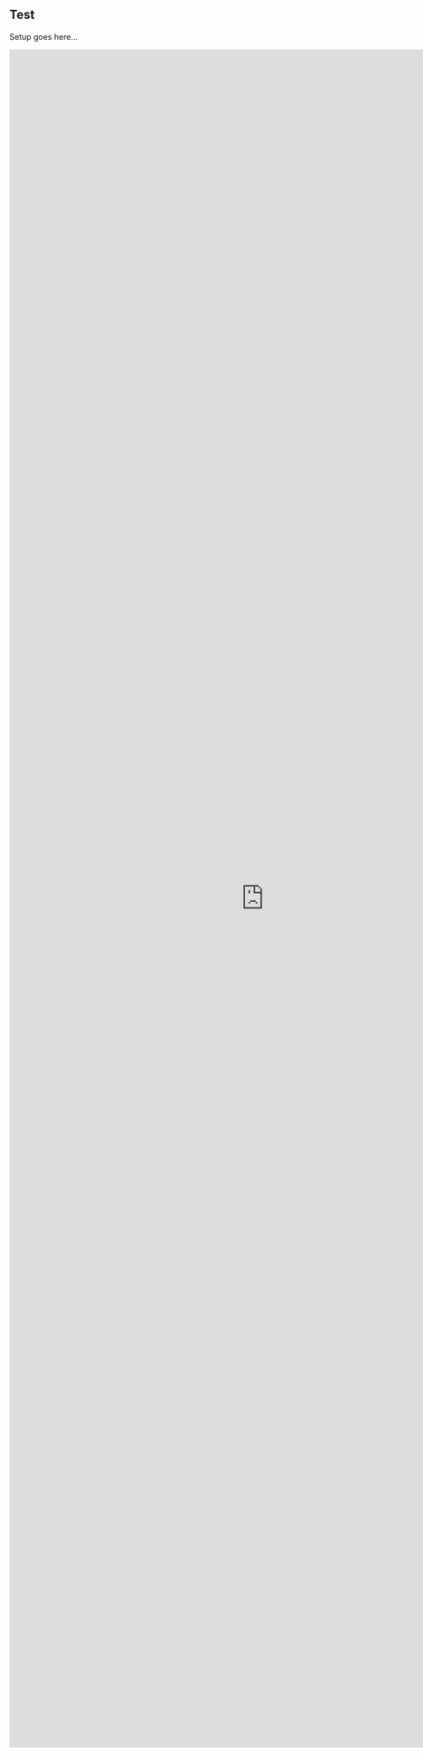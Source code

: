 ## Test

Setup goes here...

<iframe src="https://github.com/MicrosoftLearning/mslearn-synapse/raw/master/Instructions/Labs/01-Explore-Azure-Synapse.md" width="900" height="3000" frameBorder="0">
